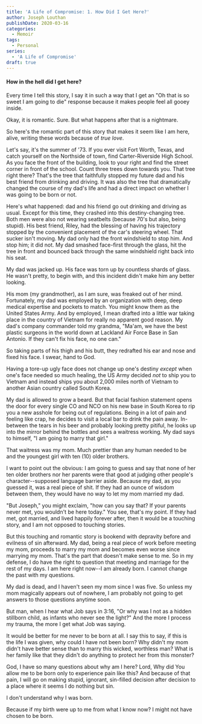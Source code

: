 ```yaml
---
title: 'A Life of Compromise: 1. How Did I Get Here?'
author: Joseph Louthan
publishDate: 2020-03-16
categories:
  - Memoir
tags:
  - Personal
series:
  - 'A Life of Compromise'
draft: true
---
```


#### How in the hell did I get here?

Every time I tell this story, I say it in such a way that I get an "Oh that is so sweet I am going to die" response because it makes people feel all gooey inside. 

Okay, it is romantic. Sure. But what happens after that is a nightmare. 

So here's the romantic part of this story that makes it seem like I am here, alive, writing these words because of *true love*. 

Let's say, it's the summer of '73. If you ever visit Fort Worth, Texas, and catch yourself on the Northside of town, find Carter-Riverside High School. As you face the front of the building, look to your right and find the street corner in front of the school. Count three trees down towards you. That tree right there? That's the tree that faithfully stopped my future dad and his best friend from drinking and driving. It was also the tree that dramatically changed the course of my dad's life and had a direct impact on whether I was going to be born or not.

Here's what happened: dad and his friend go out drinking and driving as usual. Except for this time, they crashed into this destiny-changing tree. Both men were also not wearing seatbelts (because 70's but also, being stupid). His best friend, Riley, had the blessing of having his trajectory stopped by the convenient placement of the car's steering wheel. That sucker isn't moving. My dad only had the front windshield to stop him. And stop him; it did not. My dad smashed face-first through the glass, hit the tree in front and bounced back through the same windshield right back into his seat.

My dad was jacked up. His face was torn up by countless shards of glass. He wasn't pretty, to begin with, and this incident didn't make him any better looking. 

His mom (my grandmother), as I am sure, was freaked out of her mind. Fortunately, my dad was employed by an organization with deep, deep medical expertise and pockets to match. You might know them as the United States Army. And by employed, I mean drafted into a little war taking place in the country of Vietnam for really no apparent good reason. My dad's company commander told my grandma, "Ma'am, we have the best plastic surgeons in the world down at Lackland Air Force Base in San Antonio. If they can't fix his face, no one can."

So taking parts of his thigh and his butt, they redrafted his ear and nose and fixed his face. I swear, hand to God.

Having a tore-up ugly face does not change up one's destiny *except* when one's face needed so much healing, the US Army decided *not* to ship you to Vietnam and instead ships you about 2,000 miles north of Vietnam to another Asian country called South Korea.

My dad is allowed to grow a beard. But that facial fashion statement opens the door for every single CO and NCO on his new base in South Korea to rip you a new asshole for being out of regulations. Being in a lot of pain and feeling like crap, he decides to visit a local bar to drink the pain away. In-between the tears in his beer and probably looking pretty pitiful, he looks up into the mirror behind the bottles and sees a waitress working. My dad says to himself, "I am going to marry that girl."

That waitress was my mom. Much prettier than any human needed to be and the youngest girl with ten (10) older brothers. 

I want to point out the obvious: I am going to guess and say that none of her ten older brothers nor her parents were that good at judging other people's character--supposed language barrier aside. Because my dad, as you guessed it, was a real piece of shit. If they had an ounce of wisdom between them, they would have no way to let my mom married my dad.

"But Joseph," you might exclaim, "how can you say that? If your parents never met, you wouldn't be here today." You see, that's my point. If they had met, got married, and lived happily forever after, then it would be a touching story, and I am not opposed to touching stories.

But this touching and romantic story is bookend with depravity before and evilness of sin afterward. My dad, being a real piece of work before meeting my mom, proceeds to marry my mom and becomes even worse since marrying my mom. That's the part that doesn't make sense to me. So in my defense, I do have the right to question that meeting and marriage for the rest of my days. I am here right now--I am already born. I cannot change the past with my questions. 

My dad is dead, and I haven't seen my mom since I was five. So unless my mom magically appears out of nowhere, I am probably not going to get answers to those questions anytime soon.

But man, when I hear what Job says in 3:16, "Or why was I not as a hidden stillborn child, as infants who never see the light?" And the more I process my trauma, the more I get what Job was saying.

It would be better for me never to be born at all. I say this to say, if this is the life I was given, why could I have not been born? Why didn't my mom didn't have better sense than to marry this wicked, worthless man? What is her family like that they didn't do anything to protect her from this monster? 

God, I have so many questions about why am I here? Lord, Why did You allow me to be born only to experience pain like this? And because of that pain, I will go on making stupid, ignorant, sin-filled decision after decision to a place where it seems I do nothing but sin.

I don't understand why I was born.

Because if my birth were up to me from what I know now? I might not have chosen to be born.